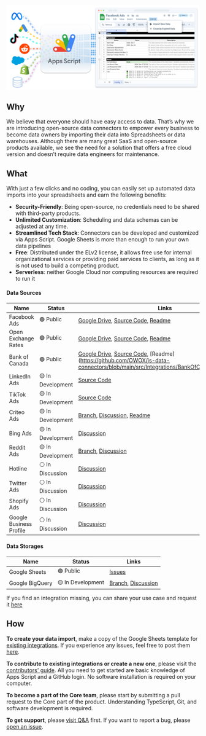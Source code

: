 ![JavaScript Open-Source Connectors](res/main-cover.png)
## Why
We believe that everyone should have easy access to data. That’s why we are introducing open-source data connectors to empower every business to become data owners by importing their data into Spreadsheets or data warehouses.
Although there are many great SaaS and open-source products available, we see the need for a solution that offers a free cloud version and doesn’t require data engineers for maintenance.

## What
With just a few clicks and no coding, you can easily set up automated data imports into your spreadsheets and earn the following benefits:
- **Security-Friendly**: Being open-source, no credentials need to be shared with third-party products.
- **Unlimited Customization**: Scheduling and data schemas can be adjusted at any time.
- **Streamlined Tech Stack**: Connectors can be developed and customized via Apps Script. Google Sheets is more than enough to run your own data pipelines
- **Free**: Distributed under the ELv2 license, it allows free use for internal organizational services or providing paid services to clients, as long as it is not used to build a competing product.
- **Serverless**: neither Google Cloud nor computing resources are required to run it

#### Data Sources
| Name | Status | Links
| ------------ | ------ | ----
| Facebook Ads | 🟢 Public  | [Google Drive](https://drive.google.com/drive/u/0/folders/1_x556pta5lKtKbTltIrPEDkNqAn78jM4), [Source Code](https://github.com/OWOX/js-data-connectors/tree/main/src/Integrations/FacebookMarketing), [Readme](https://github.com/OWOX/js-data-connectors/blob/main/src/Integrations/FacebookMarketing/README.md) 
| Open Exchange Rates | 🟢 Public | [Google Drive](https://drive.google.com/drive/u/0/folders/1akutchS-Txr5PwToMzHrikTXd_GTs-84), [Source Code](https://github.com/OWOX/js-data-connectors/tree/main/src/Integrations/OpenExchangeRates), [Readme](https://github.com/OWOX/js-data-connectors/blob/main/src/Integrations/OpenExchangeRates/README.md)
| Bank of Canada | 🟢 Public  | [Google Drive](https://drive.google.com/drive/u/0/folders/18c9OHHmdZs-evtU1bWd6pIqdXjnANRmv), [Source Code](https://github.com/OWOX/js-data-connectors/tree/main/src/Integrations/BankOfCanada), [Readme] (https://github.com/OWOX/js-data-connectors/blob/main/src/Integrations/BankOfCanada/README.md)
| LinkedIn Ads | 🟡 In Development | [Source Code](https://github.com/OWOX/js-data-connectors/tree/main/src/Integrations/LinkedIn) | [Discussion](https://github.com/OWOX/js-data-connectors/discussions/59)
| TikTok Ads | 🟡 In Development | [Source Code](https://github.com/OWOX/js-data-connectors/tree/main/src/Integrations/TikTokAds) | [Discussion](https://github.com/OWOX/js-data-connectors/discussions/62)
| Criteo Ads | 🟡 In Development | [Branch](https://github.com/OWOX/js-data-connectors/tree/criteo-alpha), [Discussion](https://github.com/OWOX/js-data-connectors/discussions/54), [Readme](https://github.com/OWOX/js-data-connectors/blob/main/src/Integrations/Criteo/README.md)
| Bing Ads | 🟡 In Development | [Discussion](https://github.com/OWOX/js-data-connectors/tree/bing-ads-attempt-1)
| Reddit Ads | 🟡 In Development | [Branch](https://github.com/OWOX/js-data-connectors/tree/reddit_connector_v0.1), [Discussion](https://github.com/OWOX/js-data-connectors/discussions/2)
| Hotline | ⚪️ In Discussion | [Discussion](https://github.com/OWOX/js-data-connectors/discussions/55)
| Twitter Ads | ⚪️ In Discussion | [Discussion](https://github.com/OWOX/js-data-connectors/discussions/60)
| Shopify Ads | ⚪️ In Discussion | [Discussion](https://github.com/OWOX/js-data-connectors/discussions/63)
| Google Business Profile | ⚪️ In Discussion | [Discussion](https://github.com/OWOX/js-data-connectors/discussions/61)

#### Data Storages
| Name | Status | Links
| ------------ | ------ | ----
| Google Sheets | 🟢 Public  | [Issues](https://github.com/OWOX/js-data-connectors/issues?q=is%3Aissue%20state%3Aopen%20label%3AGoogleSheets)
| Google BigQuery | 🟡 In Development | [Branch](https://github.com/OWOX/js-data-connectors/tree/65-add-support-of-google-bigquery-as-data-storage), [Discussion](https://github.com/OWOX/js-data-connectors/discussions/39)

If you find an integration missing, you can share your use case and request it [here](https://github.com/OWOX/js-data-connectors/discussions)

## How
**To create your data import**, make a copy of the Google Sheets template for [existing integrations](https://github.com/OWOX/js-data-connectors/tree/main/src/Integrations). If you experience any issues, feel free to post them [here](https://github.com/OWOX/js-data-connectors/issues).

**To contribute to existing integrations or create a new one**, please visit the [contributors' guide](https://github.com/OWOX/js-data-connectors/blob/main/CONTRIBUTING.md). All you need to get started are basic knowledge of Apps Script and a GitHub login. No software installation is required on your computer.

**To become a part of the Core team**, please start by submitting a pull request to the Core part of the product. Understanding TypeScript, Git, and software development is required.

**To get support**, please [visit Q&A](https://github.com/OWOX/js-data-connectors/discussions/categories/q-a) first. If you want to report a bug, please [open an issue](https://github.com/OWOX/js-data-connectors/issues).
